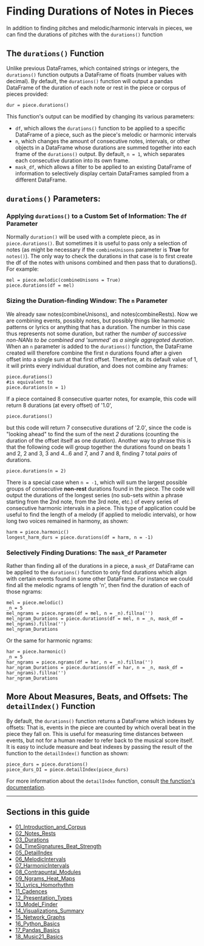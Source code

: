 # Finding Durations of Notes in Pieces

In addition to finding pitches and melodic/harmonic intervals in pieces, we can find the durations of pitches with the `durations()` function  

## The `durations()` Function  

Unlike previous DataFrames, which contained strings or integers, the `durations()` function outputs a DataFrame of floats (number values with decimal). By default, the `durations()` function will output a pandas DataFrame of the duration of each note or rest in the piece or corpus of pieces provided:  

    dur = piece.durations()  

This function's output can be modified by changing its various parameters:  

* `df`, which allows the `durations()` function to be applied to a specific DataFrame of a piece, such as the piece's melodic or harmonic intervals
* `n`, which changes the amount of consecutive notes, intervals, or other objects in a DataFrame whose durations are summed together into each frame of the `durations()` output. By default, `n = 1`, which separates each consecutive duration into its own frame.
* `mask_df`, which allows a filter to be applied to an existing DataFrame of information to selectively display certain DataFrames sampled from a different DataFrame.

## `durations()` Parameters:  

### Applying `durations()` to a Custom Set of Information: The `df` Parameter  

Normally `duration()` will be used with a complete piece, as in `piece.durations()`. But sometimes it is useful to pass only a selection of notes (as might be necessary if the `combineUnisons` parameter is **True** for `notes()`).  The only way to check the durations in that case is to first create the df of the notes with unisons combined and then pass that to durations().  For example:

    mel = piece.melodic(combineUnisons = True)  
    piece.durations(df = mel)  

### Sizing the Duration-finding Window: The `n` Parameter  

We already saw notes(combineUnisons), and notes(combineRests).  Now we are combining events, possibly notes, but possibly things like harmonic patterns or lyrics or anything that has a duration.  The number in this case thus represents not some duration, but rather the *number of successive non-NANs to be combined and 'summed' as a single aggregated duration*. When an `n` parameter is added to the `durations()` function, the DataFrame created will therefore combine the first *n* durations found after a given offset into a single sum at that first offset. Therefore, at its default value of 1, it will prints every individual duration, and does not combine any frames:  

    piece.durations()  
    #is equivalent to
    piece.durations(n = 1)  

If a piece contained 8 consecutive quarter notes, for example, this code will return 8 durations (at every offset) of '1.0',   

    piece.durations()  

but this code will return 7 consecutive durations of '2.0', since the code is "looking ahead" to find the sum of the next *2* durations (counting the duration of the offset itself as one duration). Another way to phrase this is that the following code will group together the durations found on beats 1 and 2, 2 and 3, 3 and 4...6 and 7, and 7 and 8, finding 7 total *pairs* of durations.  

    piece.durations(n = 2)  

There is a special case when `n = -1`, which will sum the largest possible groups of consecutive **non-rest** durations found in the piece. The code will output the durations of the longest series (no sub-sets within a phrase starting from the 2nd note, from the 3rd note, etc.) of every series of consecutive harmonic intervals in a piece. This type of application could be useful to find the length of a melody (if applied to melodic intervals), or how long two voices remained in harmony, as shown:  

    harm = piece.harmonic()  
    longest_harm_durs = piece.durations(df = harm, n = -1)

### Selectively Finding Durations: The `mask_df` Parameter  

Rather than finding all of the durations in a piece, a `mask_df` DataFrame can be applied to the `durations()` function to only find durations which align with certain events found in some other DataFrame. For instance we could find all the melodic ngrams of length 'n', then find the duration of each of those ngrams: 

    mel = piece.melodic()
    _n = 5
    mel_ngrams = piece.ngrams(df = mel, n = _n).fillna('')
    mel_ngram_Durations = piece.durations(df = mel, n = _n, mask_df = mel_ngrams).fillna('')
    mel_ngram_Durations

Or the same for harmonic ngrams:

    har = piece.harmonic()
    _n = 5
    har_ngrams = piece.ngrams(df = har, n = _n).fillna('')
    har_ngram_Durations = piece.durations(df = har, n = _n, mask_df = har_ngrams).fillna('')
    har_ngram_Durations  

## More About Measures, Beats, and Offsets: The `detailIndex()` Function  

By default, the `durations()` function returns a DataFrame which indexes by offsets: That is, events in the piece are counted by which overall beat in the piece they fall on. This is useful for measuring time distances between events, but not for a human reader to refer back to the musical score itself. It is easy to include measure and beat indexes by passing the result of the function to the `detailIndex()` function as shown:  

    piece_durs = piece.durations()  
    piece_durs_DI = piece.detailIndex(piece_durs)  

For more information about the `detailIndex` function, consult [the function's documentation](09_DetailIndex.md).  

-----
## Sections in this guide

  * [01_Introduction_and_Corpus](01_Introduction_and_Corpus.md)
  * [02_Notes_Rests](02_Notes_Rests.md)
  * [03_Durations](03_Durations.md) 
  * [04_TimeSignatures_Beat_Strength](04_TimeSignatures_Beat_Strength.md)
  * [05_DetailIndex](05_Detail_Index.md)
  * [06_MelodicIntervals](06_Melodic_Intervals.md)
  * [07_HarmonicIntervals](07_Harmonic_Intervals.md)
  * [08_Contrapuntal_Modules](08_Contrapuntal_Modules.md)
  * [09_Ngrams_Heat_Maps](09_Ngrams_Heat_Maps.md)
  * [10_Lyrics_Homorhythm](10_Lyrics_Homorhythm.md)
  * [11_Cadences](11_Cadences.md)
  * [12_Presentation_Types](12_Presentation_Types.md)
  * [13_Model_Finder](13_Model_Finder.md)
  * [14_Visualizations_Summary](14_Visualizations_Summary.md)
  * [15_Network_Graphs](15_Network_Graphs.md)
  * [16_Python_Basics](16_Python_Basics.md)
  * [17_Pandas_Basics](17_Pandas_Basics.md)
  * [18_Music21_Basics](18_Music21_Basics.md)